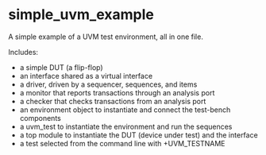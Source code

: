 # simple_uvm_example
A simple example of a UVM test environment, all in one file.

Includes:
* a simple DUT (a flip-flop)
* an interface shared as a virtual interface
* a driver, driven by a sequencer, sequences, and items
* a monitor that reports transactions through an analysis port
* a checker that checks transactions from an analysis port
* an environment object to instantiate and connect the test-bench components
* a uvm_test to instantiate the environment and run the sequences
* a top module to instantiate the DUT (device under test) and the interface
* a test selected from the command line with +UVM_TESTNAME
